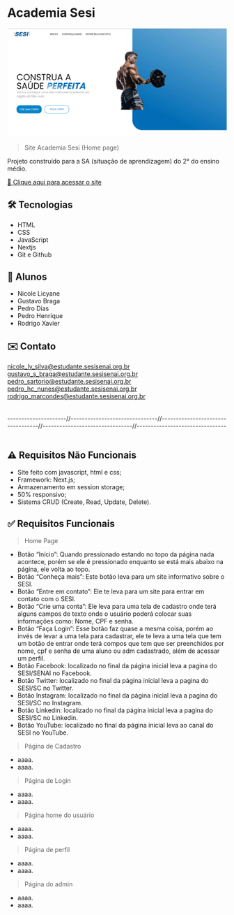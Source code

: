 # Academia Sesi

![preview](./.github/preview.png)

> Site Academia Sesi (Home page)

Projeto construído para a SA (situação de aprendizagem) do 2° do ensino médio.

[🔗 Clique aqui para acessar o site](https://app-academia.vercel.app/)

## 🛠️ Tecnologias 

- HTML
- CSS
- JavaScript
- Nextjs
- Git e Github

## 👥 Alunos

- Nicole Licyane
- Gustavo Braga
- Pedro Dias
- Pedro Henrique
- Rodrigo Xavier


## ✉️ Contato

nicole_lv_silva@estudante.sesisenai.org.br<br>
gustavo_s_braga@estudante.sesisenai.org.br<br>
pedro_sartorio@estudante.sesisenai.org.br<br>
pedro_hc_nunes@estudante.sesisenai.org.br<br>
rodrigo_marcondes@estudante.sesisenai.org.br<br>
<br>
<br>
---------------------//-------------------------------//----------------------------------//--------------------------------//--------------------------------
<br>
<br>

## ⚠️ Requisitos Não Funcionais
- Site feito com javascript, html e css;<br>
- Framework: Next.js;<br>
- Armazenamento em session storage;<br>
- 50% responsivo;<br>
- Sistema CRUD (Create, Read, Update, Delete).<br>


## ✅ Requisitos Funcionais
> Home Page

- Botão “Início”: Quando pressionado estando no topo da página nada acontece, porém se ele é pressionado enquanto se está mais abaixo na página, ele volta ao topo.<br>
- Botão “Conheça mais”: Este botão leva para um site informativo sobre o SESI.<br>
- Botão “Entre em contato”: Ele te leva para um site para entrar em contato com o SESI.<br>
- Botão “Crie uma conta”: Ele leva para uma tela de cadastro onde terá alguns campos de texto onde o usuário poderá colocar suas informações como: Nome, CPF e senha.<br>
- Botão “Faça Login”: Esse botão faz quase a mesma coisa, porém ao invés de levar a uma tela para cadastrar, ele te leva a uma tela que tem um botão de entrar onde terá compos que tem que ser preenchidos por nome, cpf e senha de uma aluno ou adm cadastrado, além de acessar um perfil.<br>
- Botão Facebook: localizado no final da página inicial leva a pagina do SESI/SENAI no Facebook.<br>
- Botão Twitter: localizado no final da página inicial leva a pagina do SESI/SC no Twitter.<br>
- Botão Instagram: localizado no final da página inicial leva a pagina do SESI/SC no Instagram.<br>
- Botão Linkedin: localizado no final da página inicial leva a pagina do SESI/SC no Linkedin.<br>
- Botão YouTube: localizado no final da página inicial leva ao canal do SESI no YouTube.<br>


> Página de Cadastro

- aaaa.<br>
- aaaa.<br>

> Página de Login

- aaaa.<br>
- aaaa.<br>

> Página home do usuário

- aaaa.<br>
- aaaa.<br>

> Página de perfil

- aaaa.<br>
- aaaa.<br>

> Página do admin

- aaaa.<br>
- aaaa.<br>
